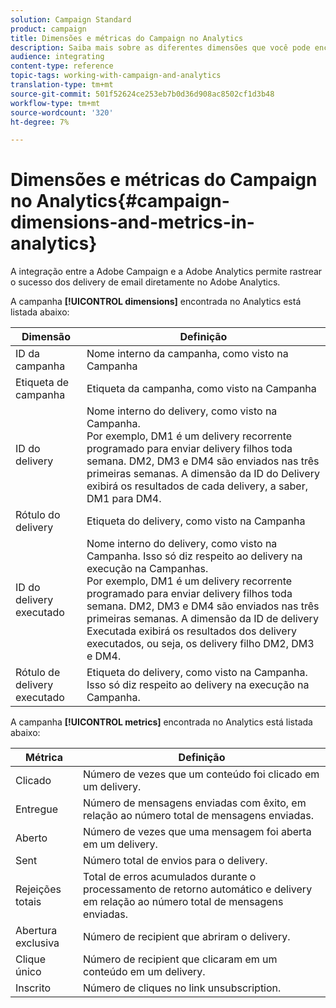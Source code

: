 ```yaml
---
solution: Campaign Standard
product: campaign
title: Dimensões e métricas do Campaign no Analytics
description: Saiba mais sobre as diferentes dimensões que você pode encontrar no Adobe Analytics para o start que rastreia seus delivery de email da Adobe Campaign.
audience: integrating
content-type: reference
topic-tags: working-with-campaign-and-analytics
translation-type: tm+mt
source-git-commit: 501f52624ce253eb7b0d36d908ac8502cf1d3b48
workflow-type: tm+mt
source-wordcount: '320'
ht-degree: 7%

---
```



# Dimensões e métricas do Campaign no Analytics{#campaign-dimensions-and-metrics-in-analytics}

A integração entre a Adobe Campaign e a Adobe Analytics permite rastrear o sucesso dos delivery de email diretamente no Adobe Analytics.

A campanha **[!UICONTROL dimensions]** encontrada no Analytics está listada abaixo:

<table> 
 <thead> 
  <tr> 
   <th> Dimensão<br /> </th> 
   <th> Definição<br /> </th> 
  </tr> 
 </thead> 
 <tbody> 
  <tr> 
   <td> ID da campanha<br /> </td> 
   <td> Nome interno da campanha, como visto na Campanha<br /> </td> 
  </tr> 
  <tr> 
   <td> Etiqueta de campanha<br /> </td> 
   <td> Etiqueta da campanha, como visto na Campanha<br /> </td> 
  </tr> 
  <tr> 
   <td> ID do delivery<br /> </td> 
   <td> Nome interno do delivery, como visto na Campanha.<br /> Por exemplo, DM1 é um delivery recorrente programado para enviar delivery filhos toda semana. DM2, DM3 e DM4 são enviados nas três primeiras semanas. A dimensão da ID do Delivery exibirá os resultados de cada delivery, a saber, DM1 para DM4. <br /> </td> 
  </tr> 
  <tr> 
   <td> Rótulo do delivery<br /> </td> 
   <td> Etiqueta do delivery, como visto na Campanha<br /> </td> 
  </tr> 
  <tr> 
   <td> ID do delivery executado<br /> </td> 
   <td> Nome interno do delivery, como visto na Campanha. Isso só diz respeito ao delivery na execução na Campanhas.<br /> Por exemplo, DM1 é um delivery recorrente programado para enviar delivery filhos toda semana. DM2, DM3 e DM4 são enviados nas três primeiras semanas. A dimensão da ID de delivery Executada exibirá os resultados dos delivery executados, ou seja, os delivery filho DM2, DM3 e DM4. <br /> </td> 
  </tr> 
  <tr> 
   <td> Rótulo de delivery executado<br /> </td> 
   <td> Etiqueta do delivery, como visto na Campanha. Isso só diz respeito ao delivery na execução na Campanha.<br /> </td> 
  </tr> 
 </tbody> 
</table>

A campanha **[!UICONTROL metrics]** encontrada no Analytics está listada abaixo:

<table> 
 <thead> 
  <tr> 
   <th> Métrica<br /> </th> 
   <th> Definição<br /> </th> 
  </tr> 
 </thead> 
 <tbody> 
  <tr> 
   <td> Clicado<br /> </td> 
   <td> Número de vezes que um conteúdo foi clicado em um delivery.<br /> </td> 
  </tr> 
  <tr> 
   <td> Entregue<br /> </td> 
   <td> Número de mensagens enviadas com êxito, em relação ao número total de mensagens enviadas.<br /> </td> 
  </tr> 
  <tr> 
   <td> Aberto<br /> </td> 
   <td> Número de vezes que uma mensagem foi aberta em um delivery.<br /> </td> 
  </tr> 
  <tr> 
   <td> Sent<br /> </td> 
   <td> Número total de envios para o delivery.<br /> </td> 
  </tr> 
  <tr> 
   <td> Rejeições totais<br /> </td> 
   <td> Total de erros acumulados durante o processamento de retorno automático e delivery em relação ao número total de mensagens enviadas.<br /> </td> 
  </tr> 
  <tr> 
   <td> Abertura exclusiva<br /> </td> 
   <td> Número de recipient que abriram o delivery.<br /> </td> 
  </tr> 
  <tr> 
   <td> Clique único<br /> </td> 
   <td> Número de recipient que clicaram em um conteúdo em um delivery.<br /> </td> 
  </tr> 
  <tr> 
   <td> Inscrito<br /> </td> 
   <td> Número de cliques no link unsubscription.<br /> </td> 
  </tr> 
 </tbody> 
</table>

